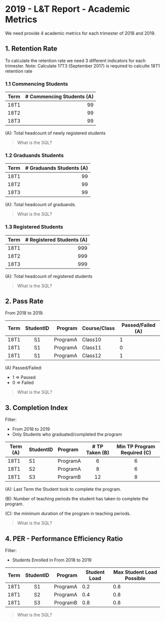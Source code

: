
# 2019 - L&T Report - Academic Metrics
We need provide 4 academic metrics for each trimester of 2018 and 2019.

## 1. Retention Rate

To calculate the retention rate we need 3 different indicators for each trimester.
Note: Calculate 17T3 (September 2017) is required to calculte 18T1 retention rate 

### 1.1 Commencing Students
| Term      | # Commencing Students (A) |
| --------- | -------------------------:| 
| 18T1      | 99                        | 
| 18T2      | 99                        |
| 18T3      | 99                        |

(A): Total headcount of newly registered students

> What is the SQL?

### 1.2 Graduands Students
| Term      | # Graduands Students (A) |
| --------- | ------------------------:| 
| 18T1      | 99                       | 
| 18T2      | 99                       |
| 18T3      | 99                       |

(A): Total headcount of graduands.

> What is the SQL?

### 1.3 Registered Students
| Term      | # Registered Students (A) |
| --------- | -------------------------:| 
| 18T1      | 999                       | 
| 18T2      | 999                       |
| 18T3      | 999                       |

(A): Total headcount of registered students

> What is the SQL?

## 2. Pass Rate

From 2018 to 2019.

| Term      | StudentID     | Program  | Course/Class | Passed/Failed  (A) |
| --------- |:-------------:| --------:| ------------ | ------------------ |
| 18T1      | S1            | ProgramA | Class10      | 1                  |
| 18T1      | S1            | ProgramA | Class11      | 0                  |
| 18T1      | S1            | ProgramA | Class12      | 1                  |

(A) Passed/Failed:
- 1 => Passed
- 0 => Failed

> What is the SQL?


## 3. Completion Index

Filter:
- From 2018 to 2019
- Only Students who graduated/completed the program

| Term (A)  | StudentID     | Program  | # TP Taken (B) | Min TP Program Required (C) |
| --------- | ------------- |:-------- |:--------------:|:---------------------------:|
| 18T1      | S1            | ProgramA | 6              | 6                           |
| 18T1      | S2            | ProgramA | 8              | 6                           |
| 18T1      | S3            | ProgramB | 12             | 8                           |

(A): Last Term the Student took to complete the program.

(B): Number of teaching periods the student has taken to complete the program.

(C): the minimum duration of the program in teaching periods.

> What is the SQL?

## 4. PER - Performance Efficiency Ratio 

Filter:
- Students Enrolled in From 2018 to 2019

| Term      | StudentID     | Program  | Student Load | Max Student Load Possible |
| --------- |:-------------:| --------:| ------------ | ------------------------- |
| 18T1      | S1            | ProgramA | 0.2          | 0.8                       |
| 18T1      | S2            | ProgramA | 0.4          | 0.8                       |
| 18T1      | S3            | ProgramB | 0.8          | 0.8                       |

> What is the SQL?

